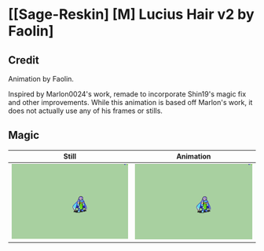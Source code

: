 # [\[Sage-Reskin\] \[M\] Lucius Hair v2 by Faolin]

## Credit

Animation by Faolin.

Inspired by Marlon0024's work, remade to incorporate Shin19's magic fix and other improvements. While this animation is based off Marlon's work, it does not actually use any of his frames or stills.

## Magic

| Still | Animation |
| :---: | :-------: |
| ![Magic still](./Magic_000.png) | ![Magic animation](./Magic.gif) |
